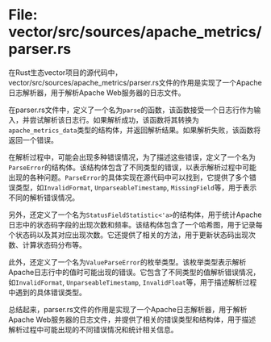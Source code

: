 # File: vector/src/sources/apache_metrics/parser.rs

在Rust生态vector项目的源代码中，vector/src/sources/apache_metrics/parser.rs文件的作用是实现了一个Apache日志解析器，用于解析Apache Web服务器的日志文件。

在parser.rs文件中，定义了一个名为`parse`的函数，该函数接受一个日志行作为输入，并尝试解析该日志行。如果解析成功，该函数将其转换为`apache_metrics_data`类型的结构体，并返回解析结果。如果解析失败，该函数将返回一个错误。

在解析过程中，可能会出现多种错误情况，为了描述这些错误，定义了一个名为`ParseError`的结构体。该结构体包含了不同类型的错误，以表示解析过程中可能出现的各种问题。`ParseError`的具体实现在源代码中可以找到，它提供了多个错误类型，如`InvalidFormat`, `UnparseableTimestamp`, `MissingField`等，用于表示不同的解析错误情况。

另外，还定义了一个名为`StatusFieldStatistic<'a>`的结构体，用于统计Apache日志中的状态码字段的出现次数和频率。该结构体包含了一个哈希图，用于记录每个状态码以及其对应出现次数。它还提供了相关的方法，用于更新状态码出现次数、计算状态码分布等。

此外，还定义了一个名为`ValueParseError`的枚举类型。该枚举类型表示解析Apache日志行中的值时可能出现的错误。它包含了不同类型的值解析错误情况，如`InvalidFormat`, `UnparseableTimestamp`, `InvalidFloat`等，用于描述解析过程中遇到的具体错误类型。

总结起来，parser.rs文件的作用是实现了一个Apache日志解析器，用于解析Apache Web服务器的日志文件，并提供了相关的错误类型和结构体，用于描述解析过程中可能出现的不同错误情况和统计相关信息。 

